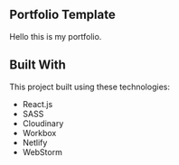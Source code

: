 ## Portfolio Template
Hello this is my portfolio. 
## Built With

This project built using these technologies:
- React.js
- SASS
- Cloudinary
- Workbox
- Netlify
- WebStorm